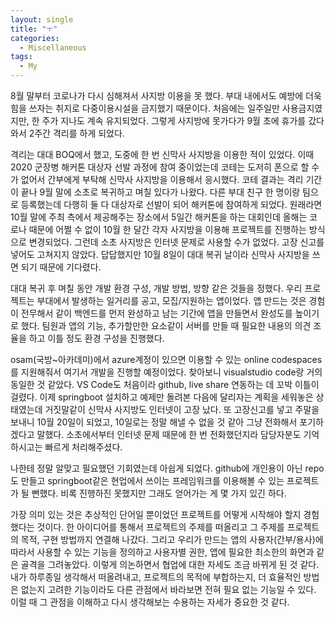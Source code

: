 ```yaml
---
layout: single
title: "ㅜ"
categories:
  - Miscellaneous
tags:
  - My
---
```


8월 말부터 코로나가 다시 심해져서 사지방 이용을 못 했다. 부대 내에서도 예방에 더욱 힘을 쓰자는 취지로 다중이용시설을 금지했기 때문이다. 처음에는 일주일만 사용금지였지만, 한 주가 지나도 계속 유지되었다. 그렇게 사지방에 못가다가 9월 초에 휴가를 갔다와서 2주간 격리를 하게 되었다.

격리는 대대 BOQ에서 했고, 도중에 한 번 신막사 사지방을 이용한 적이 있었다. 이때 2020 군장병 해커톤 대상자 선발 과정에 참여 중이었는데 코테는 도저히 폰으로 할 수가 없어서 간부에게 부탁해 신막사 사지방을 이용해서 응시했다. 코테 결과는 격리 기간이 끝나 9월 말에 소초로 복귀하고 며칠 있다가 나왔다. 다른 부대 친구 한 명이랑 팀으로 등록했는데 다행히 둘 다 대상자로 선발이 되어 해커톤에 참여하게 되었다. 원래라면 10월 말에 주최 측에서 제공해주는 장소에서 5일간 해커톤을 하는 대회인데 올해는 코로나 때문에 어쩔 수 없이 10월 한 달간 각자 사지방을 이용해 프로젝트를 진행하는 방식으로 변경되었다. 그런데 소초 사지방은 인터넷 문제로 사용할 수가 없었다. 고장 신고를 넣어도 고쳐지지 않았다. 답답했지만 10월 8일이 대대 복귀 날이라 신막사 사지방을 쓰면 되기 때문에 기다렸다.

대대 복귀 후 며칠 동안 개발 환경 구성, 개발 방법, 방향 같은 것들을 정했다. 우리 프로젝트는 부대에서 발생하는 일거리를 공고, 모집/지원하는 앱이었다. 앱 만드는 것은 경험이 전무해서 같이 백엔드를 먼저 완성하고 남는 기간에 앱을 만들면서 완성도를 높이기로 했다. 팀원과 앱의 기능, 추가할만한 요소같이 서버를 만들 때 필요한 내용의 의견 조율을 하고 이틀 정도 환경 구성을 진행했다. 

osam(국방~아카데미)에서 azure계정이 있으면 이용할 수 있는 online codespaces를 지원해줘서 여기서 개발을 진행할 예정이었다. 찾아보니 visualstudio code랑 거의 동일한 것 같았다. VS Code도 처음이라 github, live share 연동하는 데 꼬박 이틀이 걸렸다. 이제 springboot 설치하고 예제만 돌려본 다음에 달리자는 계획을 세워놓은 상태였는데 거짓말같이 신막사 사지방도 인터넷이 고장 났다. 또 고장신고를 넣고 주말을 보내니 10월 20일이 되었고, 10일로는 정말 해낼 수 없을 것 같아 그냥 전화해서 포기하겠다고 말했다. 소초에서부터 인터넷 문제 때문에 한 번 전화했던지라 담당자분도 기억하시고는 빠르게 처리해주셨다.

나한테 정말 알맞고 필요했던 기회였는데 아쉽게 되었다. github에 개인용이 아닌 repo도 만들고 springboot같은 현업에서 쓰이는 프레임워크를 이용해볼 수 있는 프로젝트가 될 뻔했다. 비록 진행하진 못했지만 그래도 얻어가는 게 몇 가지 있긴 하다.

가장 의미 있는 것은 추상적인 단어일 뿐이었던 프로젝트를 어떻게 시작해야 할지 경험했다는 것이다. 한 아이디어를 통해서 프로젝트의 주제를 떠올리고 그 주제를 프로젝트의 목적, 구현 방법까지 연결해 나갔다. 그리고 우리가 만드는 앱의 사용자(간부/용사)에 따라서 사용할 수 있는 기능을 정의하고 사용자별 권한, 앱에 필요한 최소한의 화면과 같은 골격을 그려놓았다. 이렇게 의논하면서 협업에 대한 자세도 조금 바뀌게 된 것 같다. 내가 하루종일 생각해서 떠올려내고, 프로젝트의 목적에 부합하는지, 더 효율적인 방법은 없는지 고려한 기능이라도 다른 관점에서 바라보면 전혀 필요 없는 기능일 수 있다. 이럴 때 그 관점을 이해하고 다시 생각해보는 수용하는 자세가 중요한 것 같다.